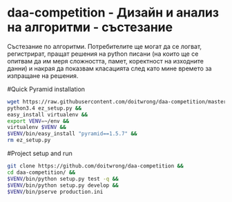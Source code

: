 # daa-competition - Дизайн и анализ на алгоритми - състезание

Състезание по алгоритми.
Потребителите ще могат да се логват, регистрират, пращат решения
на python писани (на които ще се опитвам да им меря сложността, памет,
коректност на изходните данни) и накрая да показвам класацията след като
мине времето за изпращане на решения.

#Quick Pyramid installation

```bash
wget https://raw.githubusercontent.com/doitwrong/daa-competition/master/requirements/ez_setup.py &&
python3.4 ez_setup.py &&
easy_install virtualenv &&
export VENV=~/env &&
virtualenv $VENV &&
$VENV/bin/easy_install "pyramid==1.5.7" &&
rm ez_setup.py

```

#Project setup and run

```bash
git clone https://github.com/doitwrong/daa-competition &&
cd daa-competition/ &&
$VENV/bin/python setup.py test -q &&
$VENV/bin/python setup.py develop &&
$VENV/bin/pserve production.ini

```